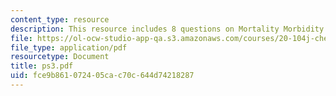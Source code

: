 ```yaml
---
content_type: resource
description: This resource includes 8 questions on Mortality Morbidity.
file: https://ol-ocw-studio-app-qa.s3.amazonaws.com/courses/20-104j-chemicals-in-the-environment-toxicology-and-public-health-be-104j-spring-2005/fce9b861072405cac70c644d74218287_ps3.pdf
file_type: application/pdf
resourcetype: Document
title: ps3.pdf
uid: fce9b861-0724-05ca-c70c-644d74218287
---
```

